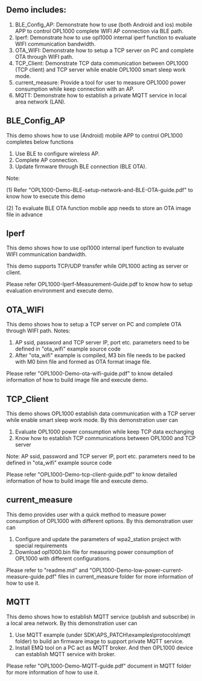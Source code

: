 ## Demo includes:

1. BLE_Config_AP:  Demonstrate how to use (both Android and ios) mobile APP to control OPL1000 complete WIFI AP connection via BLE path. 
2. Iperf: Demonstrate how to use opl1000 internal iperf  function to evaluate WIFI communication bandwidth.
3. OTA_WIFI: Demonstrate how to setup a TCP server on PC and complete OTA through WIFI path.
4. TCP_Client: Demonstrate TCP data communication between OPL1000 (TCP client) and TCP server while enable OPL1000 smart sleep work mode. 
5. current_measure: Provide a tool for user to measure OPL1000 power consumption while keep connection with an AP.  
6. MQTT: Demonstrate how to establish a private MQTT service in local area network (LAN). 

## BLE_Config_AP

This demo shows how to use (Android) mobile APP to control OPL1000 completes below functions 

1. Use BLE to configure wireless AP. 
2. Complete AP connection. 
3. Update firmware through BLE connection (BLE OTA). 

Note: 

(1) Refer "OPL1000-Demo-BLE-setup-network-and-BLE-OTA-guide.pdf" to know how to execute this demo 

(2) To evaluate BLE OTA function mobile app needs to store an OTA image file in advance     

## Iperf

This demo shows how to use opl1000 internal iperf  function to evaluate WIFI communication bandwidth.

This demo supports TCP/UDP transfer while OPL1000 acting as server or client.    

Please refer OPL1000-Iperf-Measurement-Guide.pdf to know how to setup evaluation environment and execute demo. 

## OTA_WIFI 

This demo shows how to setup a TCP server on PC and complete OTA through WIFI path.  Notes:

1. AP ssid, password and TCP server IP, port etc. parameters need to be defined in "ota_wifi" example source code
2. After "ota_wifi" example is compiled, M3 bin file needs to be packed with M0 binn file and formed as OTA format image file. 

 Please refer "OPL1000-Demo-ota-wifi-guide.pdf" to know detailed information of how to build image file and execute demo. 

## TCP_Client 

This demo shows OPL1000 establish data communication with a TCP server while enable smart sleep work mode. By this demonstration user can

1. Evaluate OPL1000 power consumption while keep TCP data exchanging 
2. Know how to establish TCP communications between OPL1000 and TCP server 

Note: AP ssid, password and TCP server IP, port etc. parameters need to be defined in "ota_wifi" example source code

Please refer "OPL1000-Demo-tcp-client-guide.pdf" to know detailed information of how to build image file and execute demo. 

## current_measure 

This demo provides user with a quick method to measure power consumption of OPL1000 with different options. By this demonstration user can

1. Configure and update the parameters of  wpa2_station project with special requirements 
2. Download opl1000.bin file for measuring power consumption of OPL1000 with different configurations. 

Please refer to "readme.md" and "OPL1000-Demo-low-power-current-measure-guide.pdf" files in current_measure folder for more information of how to use it. 

## MQTT

This demo shows how to establish MQTT service (publish and subscribe) in a local area network. By this demonstration user can

1. Use  MQTT example (under SDK\APS_PATCH\examples\protocols\mqtt folder) to build an firmware image to support private MQTT service.
2. Install EMQ tool on a PC act as MQTT broker. And then OPL1000 device can establish MQTT service with broker. 

Please refer "OPL1000-Demo-MQTT-guide.pdf" document  in MQTT folder for more information of how to use it. 

